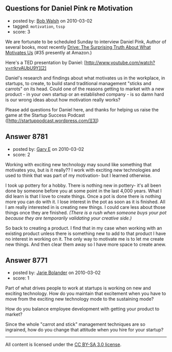 ## Questions for Daniel Pink re Motivation

- posted by: [Bob Walsh](https://stackexchange.com/users/-1/346-bob-walsh) on 2010-03-02
- tagged: `motivation`, `tssp`
- score: 3

We are fortunate to be scheduled Sunday to interview Daniel Pink, Author of several books, most recently [Drive: The Surprising Truth About What Motivates Us][1] (#35 presently at Amazon.)


Here's a TED presentation by Daniel: [http://www.youtube.com/watch?v=rrkrvAUbU9Y][2]

Daniel's research and findings about what motivates us in the workplace, in startups, to create, to build stand traditional management "sticks and carrots" on its head. Could one of the reasons getting to market with a new product - in your own startup or an established company - is so damn hard is our wrong ideas about how motivation really works?

Please add questions for Daniel here, and thanks for helping us raise the game at the Startup Success Podcast ([http://startuppodcast.wordpress.com/][3])


  [1]: http://www.amazon.com/Drive-Surprising-Truth-About-Motivates/dp/1594488843
  [2]: http://www.youtube.com/watch?v=rrkrvAUbU9Y
  [3]: http://startuppodcast.wordpress.com/


## Answer 8781

- posted by: [Gary E](https://stackexchange.com/users/-1/2587-gary-e) on 2010-03-02
- score: 2

Working with exciting new technology may sound like something that motivates you, but is it really?? I work with exciting new technologies and used to think that was part of my motivation- but I learned otherwise.

I took up pottery for a hobby. There is nothing new in pottery- it's all been done by someone before you at some point in the last 4,000 years. What I did learn is that I love to create things. Once a pot is done there is nothing more you can do with it. I lose interest in the pot as soon as it is finished. All I am really interested in is creating new things. I could care less about those things once they are finished. *(There is a rush when someone buys your pot because they are temporarily validating your creative side.)*

So back to creating a product. I find that in my case when working with an existing product unless there is something new to add to that product I have no interest in working on it. The only way to motivate me is to let me create new things. And then clear them away so I have more space to create anew.





## Answer 8771

- posted by: [Jarie Bolander](https://stackexchange.com/users/-1/585-jarie-bolander) on 2010-03-02
- score: 1

Part of what drives people to work at startups is working on new and exciting technology. How do you maintain that excitement when you have to move from the exciting new technology mode to the sustaining mode?

How do you balance employee development with getting your product to market?

Since the whole "carrot and stick" management techniques are so ingrained, how do you change that attitude when you hire for your startup?









---

All content is licensed under the [CC BY-SA 3.0 license](https://creativecommons.org/licenses/by-sa/3.0/).
